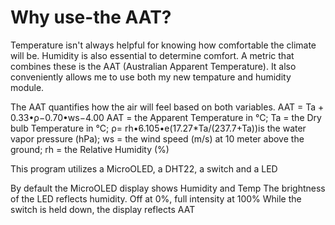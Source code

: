 # Why use-the AAT?

Temperature isn't always helpful for knowing how comfortable the climate will be. Humidity is also essential to determine comfort.
A metric that combines these is the AAT (Australian Apparent Temperature). It also conveniently allows me to use both my new tempature and humidity module.

The AAT quantifies how the air will feel based on both variables. 
AAT = Ta + 0.33•ρ−0.70•ws−4.00
AAT = the Apparent Temperature in °C;
Ta = the Dry bulb Temperature in °C;
ρ= rh•6.105•e(17.27*Ta/(237.7+Ta))is the water vapor pressure (hPa);
ws = the wind speed (m/s) at 10 meter above the ground;
rh = the Relative Humidity (%)

This program utilizes a MicroOLED, a DHT22, a switch and a LED

By default the MicroOLED display shows Humidity and Temp
The brightness of the LED reflects humidity. Off at 0%, full intensity at 100%
While the switch is held down, the display reflects AAT
